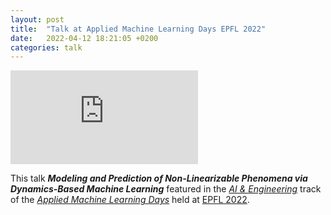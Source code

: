 ```yaml
---
layout: post
title:  "Talk at Applied Machine Learning Days EPFL 2022"
date:   2022-04-12 18:21:05 +0200
categories: talk
---
```


<div class="embed-responsive embed-responsive-16by9">
     <iframe class="embed-responsive-item" src="https://www.youtube.com/embed/hfpG20ngHFA" title="YouTube video player" frameborder="0" allow="accelerometer; autoplay; clipboard-write; encrypted-media; gyroscope; picture-in-picture" allowfullscreen></iframe>
</div>

This talk ***Modeling and Prediction of Non-Linearizable Phenomena via Dynamics-Based Machine Learning*** featured in the [*AI & Engineering*](https://appliedmldays.org/events/amld-epfl-2022/tracks/ai-engineering) track of the [*Applied Machine Learning Days*](https://www.appliedmldays.org) held at [EPFL 2022](https://appliedmldays.org/events/amld-epfl-2022). 